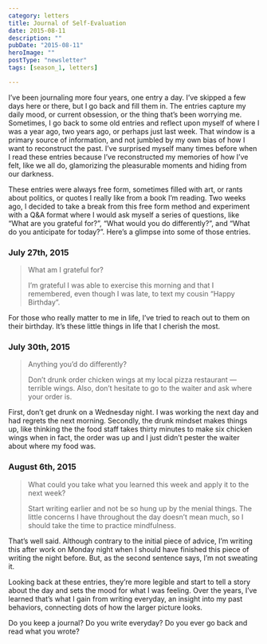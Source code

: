 ```yaml
---
category: letters
title: Journal of Self-Evaluation
date: 2015-08-11
description: ""
pubDate: "2015-08-11"
heroImage: ""
postType: "newsletter"
tags: [season_1, letters]

---
```




I’ve been journaling more four years, one entry a day. I’ve skipped a few days here or there, but I go back and fill them in. The entries capture my daily mood, or current obsession, or the thing that’s been worrying me. Sometimes, I go back to some old entries and reflect upon myself of where I was a year ago, two years ago, or perhaps just last week. That window is a primary source of information, and not jumbled by my own bias of how I want to reconstruct the past. I’ve surprised myself many times before when I read these entries because I’ve reconstructed my memories of how I’ve felt, like we all do, glamorizing the pleasurable moments and hiding from our darkness.

These entries were always free form, sometimes filled with art, or rants about politics, or quotes I really like from a book I’m reading. Two weeks ago, I decided to take a break from this free form method and experiment with a Q&A format where I would ask myself a series of questions, like “What are you grateful for?”, “What would you do differently?”, and “What do you anticipate for today?”. Here’s a glimpse into some of those entries.

### July 27th, 2015

> What am I grateful for?
>
> I’m grateful I was able to exercise this morning and that I remembered, even though I was late, to text my cousin “Happy Birthday”.

For those who really matter to me in life, I’ve tried to reach out to them on their birthday. It’s these little things in life that I cherish the most.

### July 30th, 2015

> Anything you’d do differently?
>  
> Don’t drunk order chicken wings at my local pizza restaurant — terrible wings. Also, don’t hesitate to go to the waiter and ask where your order is.

First, don’t get drunk on a Wednesday night. I was working the next day and had regrets the next morning. Secondly, the drunk mindset makes things up, like thinking the the food staff takes thirty minutes to make six chicken wings when in fact, the order was up and I just didn’t pester the waiter about where my food was.

### August 6th, 2015

> What could you take what you learned this week and apply it to the next week?
>  
> Start writing earlier and not be so hung up by the menial things. The little concerns I have throughout the day doesn’t mean much, so I should take the time to practice mindfulness.

That’s well said. Although contrary to the initial piece of advice, I’m writing this after work on Monday night when I should have finished this piece of writing the night before. But, as the second sentence says, I’m not sweating it.

Looking back at these entries, they’re more legible and start to tell a story about the day and sets the mood for what I was feeling. Over the years, I’ve learned that’s what I gain from writing everyday, an insight into my past behaviors, connecting dots of how the larger picture looks.

Do you keep a journal? Do you write everyday? Do you ever go back and read what you wrote?
